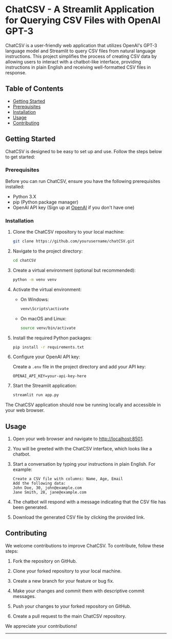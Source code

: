 # ChatCSV - A Streamlit Application for Querying CSV Files with OpenAI GPT-3


ChatCSV is a user-friendly web application that utilizes OpenAI's GPT-3 language model and Streamlit to query CSV files from natural language instructions. This project simplifies the process of creating CSV data by allowing users to interact with a chatbot-like interface, providing instructions in plain English and receiving well-formatted CSV files in response.

## Table of Contents

- [Getting Started](#getting-started)
- [Prerequisites](#prerequisites)
- [Installation](#installation)
- [Usage](#usage)
- [Contributing](#contributing)

## Getting Started

ChatCSV is designed to be easy to set up and use. Follow the steps below to get started:

### Prerequisites

Before you can run ChatCSV, ensure you have the following prerequisites installed:

- Python 3.X
- pip (Python package manager)
- OpenAI API key (Sign up at [OpenAI](https://beta.openai.com/signup/) if you don't have one)

### Installation

1. Clone the ChatCSV repository to your local machine:

   ```bash
   git clone https://github.com/yourusername/chatCSV.git
   ```

2. Navigate to the project directory:

   ```bash
   cd chatCSV
   ```

3. Create a virtual environment (optional but recommended):

   ```bash
   python -m venv venv
   ```

4. Activate the virtual environment:

   - On Windows:

     ```bash
     venv\Scripts\activate
     ```

   - On macOS and Linux:

     ```bash
     source venv/bin/activate
     ```

5. Install the required Python packages:

   ```bash
   pip install -r requirements.txt
   ```

6. Configure your OpenAI API key:

   Create a `.env` file in the project directory and add your API key:

   ```
   OPENAI_API_KEY=your-api-key-here
   ```

7. Start the Streamlit application:

   ```bash
   streamlit run app.py
   ```

The ChatCSV application should now be running locally and accessible in your web browser.

## Usage

1. Open your web browser and navigate to [http://localhost:8501](http://localhost:8501).

2. You will be greeted with the ChatCSV interface, which looks like a chatbot.

3. Start a conversation by typing your instructions in plain English. For example:

   ```
   Create a CSV file with columns: Name, Age, Email
   Add the following data:
   John Doe, 30, john@example.com
   Jane Smith, 28, jane@example.com
   ```

4. The chatbot will respond with a message indicating that the CSV file has been generated.

5. Download the generated CSV file by clicking the provided link.

## Contributing

We welcome contributions to improve ChatCSV. To contribute, follow these steps:

1. Fork the repository on GitHub.

2. Clone your forked repository to your local machine.

3. Create a new branch for your feature or bug fix.

4. Make your changes and commit them with descriptive commit messages.

5. Push your changes to your forked repository on GitHub.

6. Create a pull request to the main ChatCSV repository.

We appreciate your contributions!

---
